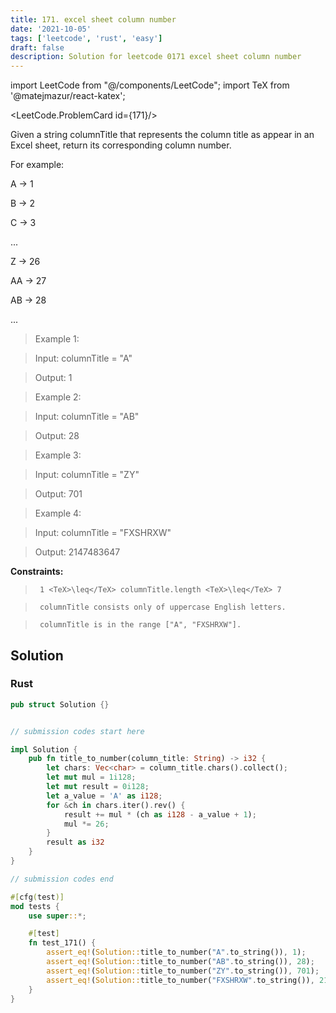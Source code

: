 ```yaml
---
title: 171. excel sheet column number
date: '2021-10-05'
tags: ['leetcode', 'rust', 'easy']
draft: false
description: Solution for leetcode 0171 excel sheet column number
---
```

import LeetCode from "@/components/LeetCode";
import TeX from '@matejmazur/react-katex';

<LeetCode.ProblemCard id={171}/>
 

  Given a string columnTitle that represents the column title as appear in an Excel sheet, return its corresponding column number.

  For example:

  

  A -> 1

  B -> 2

  C -> 3

  ...

  Z -> 26

  AA -> 27

  AB -> 28 

  ...

  

   

 >   Example 1:

  

 >   Input: columnTitle <TeX>=</TeX> "A"

 >   Output: 1

  

 >   Example 2:

  

 >   Input: columnTitle <TeX>=</TeX> "AB"

 >   Output: 28

  

 >   Example 3:

  

 >   Input: columnTitle <TeX>=</TeX> "ZY"

 >   Output: 701

  

 >   Example 4:

  

 >   Input: columnTitle <TeX>=</TeX> "FXSHRXW"

 >   Output: 2147483647

  

   

  **Constraints:**

  

 >   	1 <TeX>\leq</TeX> columnTitle.length <TeX>\leq</TeX> 7

 >   	columnTitle consists only of uppercase English letters.

 >   	columnTitle is in the range ["A", "FXSHRXW"].


## Solution
### Rust
```rust
pub struct Solution {}


// submission codes start here

impl Solution {
    pub fn title_to_number(column_title: String) -> i32 {
        let chars: Vec<char> = column_title.chars().collect();
        let mut mul = 1i128;
        let mut result = 0i128;
        let a_value = 'A' as i128;
        for &ch in chars.iter().rev() {
            result += mul * (ch as i128 - a_value + 1);
            mul *= 26;
        }
        result as i32
    }
}

// submission codes end

#[cfg(test)]
mod tests {
    use super::*;

    #[test]
    fn test_171() {
        assert_eq!(Solution::title_to_number("A".to_string()), 1);
        assert_eq!(Solution::title_to_number("AB".to_string()), 28);
        assert_eq!(Solution::title_to_number("ZY".to_string()), 701);
        assert_eq!(Solution::title_to_number("FXSHRXW".to_string()), 2147483647);
    }
}

```
